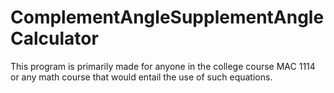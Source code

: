 # ComplementAngleSupplementAngleCalculator

This program is primarily made for anyone in the college course MAC 1114 or any math course that would entail the use of such equations. 
